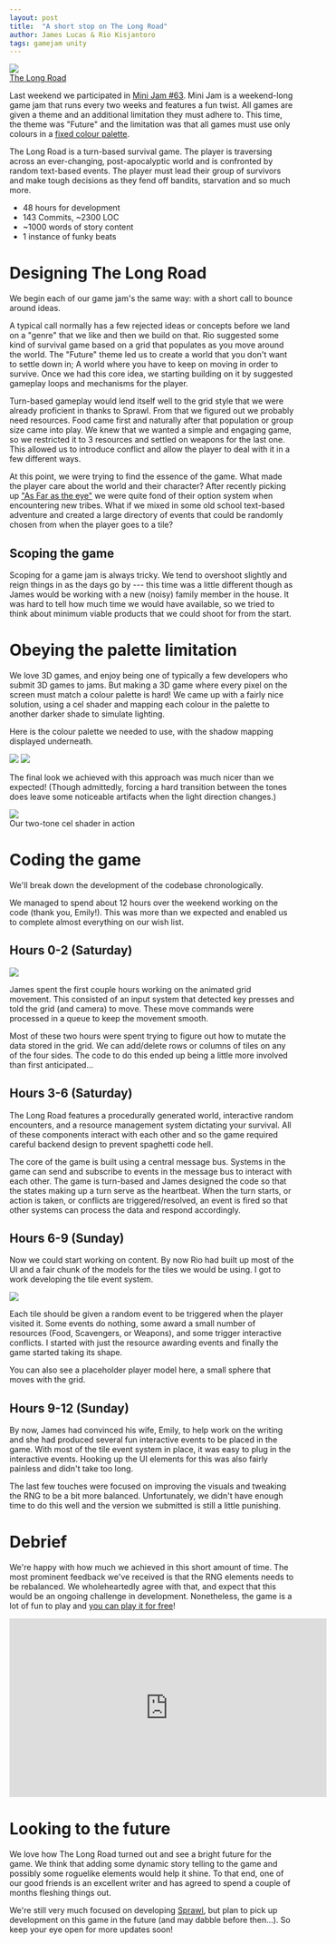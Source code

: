 ```yaml
---
layout: post
title:  "A short stop on The Long Road"
author: James Lucas & Rio Kisjantoro
tags: gamejam unity
---
```


<img src="{{ site.baseurl }}/assets/images/posts/3/LongRoadJumpHD.gif" class="centered-full">\
[The Long Road](https://www.glasstomegames.co.uk/home/the-long-road)

Last weekend we participated in [Mini Jam #63](https://itch.io/jam/mini-jam-63-future). Mini Jam is a weekend-long game jam that runs every two weeks and features a fun twist. All games are given a theme and an additional limitation they must adhere to. This time, the theme was "Future" and the limitation was that all games must use only colours in a [fixed colour palette](https://lospec.com/palette-list/arcade-standard-29).

The Long Road is a turn-based survival game. The player is traversing across an ever-changing, post-apocalyptic world and is confronted by random text-based events. The player must lead their group of survivors and make tough decisions as they fend off bandits, starvation and so much more. 

- 48 hours for development
- 143 Commits, ~2300 LOC
- ~1000 words of story content
- 1 instance of funky beats


# Designing The Long Road

We begin each of our game jam's the same way: with a short call to bounce around ideas.

A typical call normally has a few rejected ideas or concepts before we land on a "genre" that we like and then we build on that. Rio suggested some kind of survival game based on a grid that populates as you move around the world. The "Future" theme led us to create a world that you don't want to settle down in; A world where you have to keep on moving in order to survive. Once we had this core idea, we starting building on it by suggested gameplay loops and mechanisms for the player. 

Turn-based gameplay would lend itself well to the grid style that we were already proficient in thanks to Sprawl. From that we figured out we probably need resources. Food came first and naturally after that population or group size came into play. We knew that we wanted a simple and engaging game, so we restricted it to 3 resources and settled on weapons for the last one. This allowed us to introduce conflict and allow the player to deal with it in a few different ways. 

At this point, we were trying to find the essence of the game. What made the player care about the world and their character? After recently picking up ["As Far as the eye"](https://store.steampowered.com/app/1119700/As_Far_As_The_Eye/) we were quite fond of their option system when encountering new tribes. What if we mixed in some old school text-based adventure and created a large directory of events that could be randomly chosen from when the player goes to a tile?


## Scoping the game

Scoping for a game jam is always tricky. We tend to overshoot slightly and reign things in as the days go by --- this time was a little different though as James would be working with a new (noisy) family member in the house. It was hard to tell how much time we would have available, so we tried to think about minimum viable products that we could shoot for from the start.

# Obeying the palette limitation

We love 3D games, and enjoy being one of typically a few developers who submit 3D games to jams. But making a 3D game where every pixel on the screen must match a colour palette is hard! We came up with a fairly nice solution, using a cel shader and mapping each colour in the palette to another darker shade to simulate lighting.

Here is the colour palette we needed to use, with the shadow mapping displayed underneath.

<img src="{{ site.baseurl }}/assets/images/posts/3/Palette_long_road.png" class="centered">
<img src="{{ site.baseurl }}/assets/images/posts/3/Palette_shadows_long_road.png" class="centered">

The final look we achieved with this approach was much nicer than we expected! (Though admittedly, forcing a hard transition between the tones does leave some noticeable artifacts when the light direction changes.)

<img src="{{ site.baseurl }}/assets/images/posts/3/CelShading.gif" class="centered">\
Our two-tone cel shader in action


# Coding the game

We'll break down the development of the codebase chronologically. 

We managed to spend about 12 hours over the weekend working on the code (thank you, Emily!). This was more than we expected and enabled us to complete almost everything on our wish list.

## Hours 0-2 (Saturday)

<img src="{{ site.baseurl }}/assets/images/posts/3/Grid-Plane-Movement.gif" class="wrap-left">

James spent the first couple hours working on the animated grid movement. This consisted of an input system that detected key presses and told the grid (and camera) to move. These move commands were processed in a queue to keep the movement smooth.

Most of these two hours were spent trying to figure out how to mutate the data stored in the grid. We can add/delete rows or columns of tiles on any of the four sides. The code to do this ended up being a little more involved than first anticipated...

## Hours 3-6 (Saturday)

The Long Road features a procedurally generated world, interactive random encounters, and a resource management system dictating your survival. All of these components interact with each other and so the game required careful backend design to prevent spaghetti code hell.

The core of the game is built using a central message bus. Systems in the game can send and subscribe to events in the message bus to interact with each other. The game is turn-based and James designed the code so that the states making up a turn serve as the heartbeat. When the turn starts, or action is taken, or conflicts are triggered/resolved, an event is fired so that other systems can process the data and respond accordingly.

## Hours 6-9 (Sunday)

Now we could start working on content. By now Rio had built up most of the UI and a fair chunk of the models for the tiles we would be using. I got to work developing the tile event system.

<img src="{{ site.baseurl }}/assets/images/posts/3/LongRoadEarlyConflicts.gif" class="wrap-right">

Each tile should be given a random event to be triggered when the player visited it. Some events do nothing, some award a small number of resources (Food, Scavengers, or Weapons), and some trigger interactive conflicts. I started with just the resource awarding events and finally the game started taking its shape.

You can also see a placeholder player model here, a small sphere that moves with the grid.

## Hours 9-12 (Sunday)

By now, James had convinced his wife, Emily, to help work on the writing and she had produced several fun interactive events to be placed in the game. With most of the tile event system in place, it was easy to plug in the interactive events. Hooking up the UI elements for this was also fairly painless and didn't take too long.

The last few touches were focused on improving the visuals and tweaking the RNG to be a bit more balanced. Unfortunately, we didn't have enough time to do this well and the version we submitted is still a little punishing.

# Debrief

We're happy with how much we achieved in this short amount of time. The most prominent feedback we've received is that the RNG elements needs to be rebalanced. We wholeheartedly agree with that, and expect that this would be an ongoing challenge in development. Nonetheless, the game is a lot of fun to play and [you can play it for free](https://necrosaint.itch.io/the-long-road)!

<div class="centered">
<iframe width="560" height="315" src="https://www.youtube.com/embed/W9NBeaDsniY" frameborder="0" allow="accelerometer; autoplay; clipboard-write; encrypted-media; gyroscope; picture-in-picture" allowfullscreen></iframe>
</div>

# Looking to the future

We love how The Long Road turned out and see a bright future for the game. We think that adding some dynamic story telling to the game and possibly some roguelike elements would help it shine. To that end, one of our good friends is an excellent writer and has agreed to spend a couple of months fleshing things out.

We're still very much focused on developing [Sprawl](https://www.glasstomegames.co.uk/home/sprawl), but plan to pick up development on this game in the future (and may dabble before then...). So keep your eye open for more updates soon!

